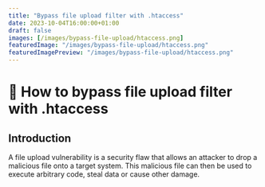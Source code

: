 ```yaml
---
title: "Bypass file upload filter with .htaccess"
date: 2023-10-04T16:00:00+01:00
draft: false
images: [/images/bypass-file-upload/htaccess.png]
featuredImage: "/images/bypass-file-upload/htaccess.png"
featuredImagePreview: "/images/bypass-file-upload/htaccess.png"
---
```


# 📂 How to bypass file upload filter with .htaccess

## Introduction

A file upload vulnerability is a security flaw that allows an attacker to drop a malicious file onto a target system. This malicious file can then be used to execute arbitrary code, steal data or cause other damage.